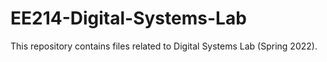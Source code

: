 # EE214-Digital-Systems-Lab
This repository contains files related to Digital Systems Lab (Spring 2022).
